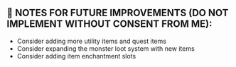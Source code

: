## 📝 NOTES FOR FUTURE IMPROVEMENTS (DO NOT IMPLEMENT WITHOUT CONSENT FROM ME):
- Consider adding more utility items and quest items
- Consider expanding the monster loot system with new items
- Consider adding item enchantment slots

